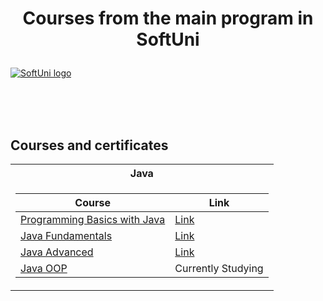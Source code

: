 # <p align="center"> Courses from the main program in SoftUni <p>

<a href="https://softuni.bg/trainings/courses" rel="Courses"> ![SoftUni logo][logo] </a>

[logo]: https://softuni.bg/content/images/svg-logos/software-university-logo.svg "Logo Title Text 2"

<br/>
<br/>
<br/>

<h2> Courses and certificates</h2>

<table>

<tr>
  <th> Java </th>  
</tr>

<tr>
<td>

| **Course**                                                            | **Link**                                                           | 
| --------------------------------------------------------------------- | ------------------------------------------------------------------ |
| <a href="https://softuni.bg/trainings/2969/programming-basics-with-java-june-2020" > Programming Basics with Java </a> | <a href="https://softuni.bg/certificates/details/85357/ce7811a9"> Link</a>|
| <a href="https://softuni.bg/trainings/3134/java-fundamentals-september-2020" > Java Fundamentals </a> | <a href="https://softuni.bg/certificates/details/96587/8aa66a24"> Link</a> |
| <a href="https://softuni.bg/trainings/3215/java-advanced-january-2021"> Java Advanced </a> | <a href="https://softuni.bg/certificates/details/98588/bf4cd2d0"> Link</a>|
| <a href="https://softuni.bg/trainings/3216/java-oop-february-2021/internal" > Java OOP </a> | Currently Studying |

</td>
</tr>

</table>


 
